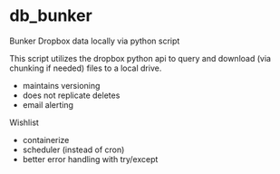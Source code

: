 # db_bunker
Bunker Dropbox data locally via python script

This script utilizes the dropbox python api to query and download (via chunking if needed) files to a local drive.

- maintains versioning
- does not replicate deletes
- email alerting

Wishlist
- containerize
- scheduler (instead of cron)
- better error handling with try/except
